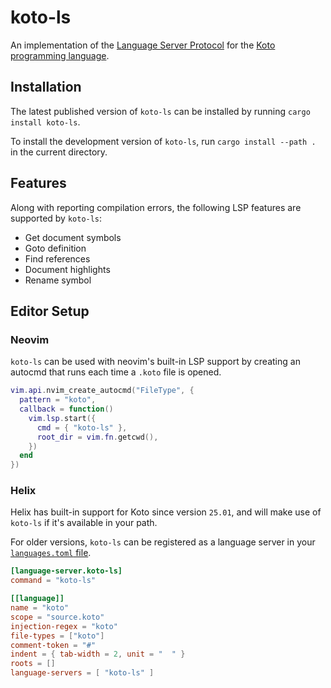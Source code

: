 # koto-ls

An implementation of the [Language Server Protocol][lsp] for the
[Koto programming language][koto].

## Installation

The latest published version of `koto-ls` can be installed by running
`cargo install koto-ls`.

To install the development version of `koto-ls`, run `cargo install --path .` in the current directory.

## Features

Along with reporting compilation errors,
the following LSP features are supported by `koto-ls`:

- Get document symbols
- Goto definition
- Find references
- Document highlights
- Rename symbol

## Editor Setup

### Neovim

`koto-ls` can be used with neovim's built-in LSP support by creating an autocmd
that runs each time a `.koto` file is opened.

```lua
vim.api.nvim_create_autocmd("FileType", {
  pattern = "koto",
  callback = function()
    vim.lsp.start({
      cmd = { "koto-ls" },
      root_dir = vim.fn.getcwd(),
    })
  end
})
```

### Helix

Helix has built-in support for Koto since version `25.01`, and will make use of `koto-ls` if it's available in your path.

For older versions, `koto-ls` can be registered as a language server in your [`languages.toml` file][helix].

```toml
[language-server.koto-ls]
command = "koto-ls"

[[language]]
name = "koto"
scope = "source.koto"
injection-regex = "koto"
file-types = ["koto"]
comment-token = "#"
indent = { tab-width = 2, unit = "  " }
roots = []
language-servers = [ "koto-ls" ]
```

[find-references]: https://microsoft.github.io/language-server-protocol/specifications/lsp/3.17/specification/#textDocument_references
[goto-definition]: https://microsoft.github.io/language-server-protocol/specifications/lsp/3.17/specification/#textDocument_definition
[helix]: https://docs.helix-editor.com/languages.html
[koto]: https://koto.dev
[lsp]: https://microsoft.github.io/language-server-protocol/
